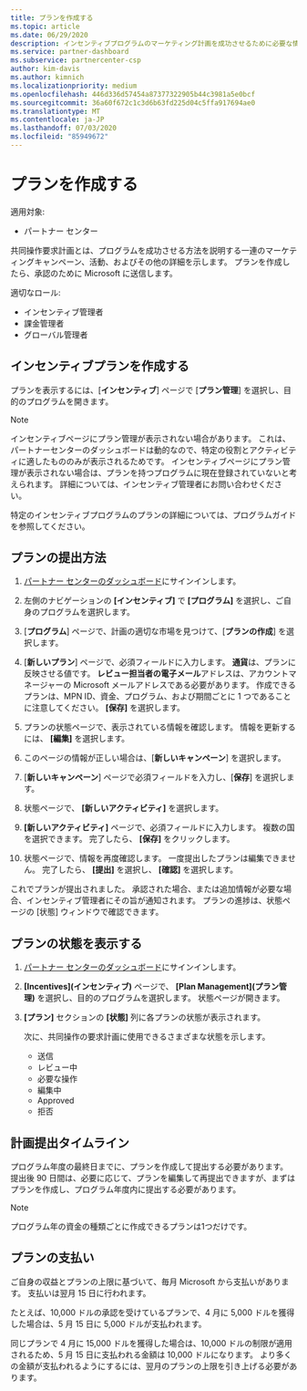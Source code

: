 ```yaml
---
title: プランを作成する
ms.topic: article
ms.date: 06/29/2020
description: インセンティブプログラムのマーケティング計画を成功させるために必要な情報を収集して作成します。
ms.service: partner-dashboard
ms.subservice: partnercenter-csp
author: kim-davis
ms.author: kimnich
ms.localizationpriority: medium
ms.openlocfilehash: 446d336d57454a87377322905b44c3981a5e0bcf
ms.sourcegitcommit: 36a60f672c1c3d6b63fd225d04c5ffa917694ae0
ms.translationtype: MT
ms.contentlocale: ja-JP
ms.lasthandoff: 07/03/2020
ms.locfileid: "85949672"
---
```

# <a name="create-your-plan"></a>プランを作成する

適用対象:

- パートナー センター

共同操作要求計画とは、プログラムを成功させる方法を説明する一連のマーケティングキャンペーン、活動、およびその他の詳細を示します。 プランを作成したら、承認のために Microsoft に送信します。 

適切なロール:

- インセンティブ管理者
- 課金管理者
- グローバル管理者

## <a name="create-your-incentives-plan"></a>インセンティブプランを作成する

プランを表示するには、[**インセンティブ**] ページで [**プラン管理**] を選択し、目的のプログラムを開きます。

>[!NOTE]
>インセンティブページにプラン管理が表示されない場合があります。 これは、パートナーセンターのダッシュボードは動的なので、特定の役割とアクティビティに適したもののみが表示されるためです。 インセンティブページにプラン管理が表示されない場合は、プランを持つプログラムに現在登録されていないと考えられます。 詳細については、インセンティブ管理者にお問い合わせください。

特定のインセンティブプログラムのプランの詳細については、プログラムガイドを参照してください。

## <a name="how-to-submit-a-plan"></a>プランの提出方法

1. [パートナー センターのダッシュボード](https://partner.microsoft.com/dashboard/)にサインインします。

2. 左側のナビゲーションの **[インセンティブ]** で **[プログラム]** を選択し、ご自身のプログラムを選択します。 

3. [**プログラム**] ページで、計画の適切な市場を見つけて、[**プランの作成**] を選択します。 

4. [**新しいプラン**] ページで、必須フィールドに入力します。 **通貨**は、プランに反映させる値です。 **レビュー担当者の電子メール**アドレスは、アカウントマネージャーの Microsoft メールアドレスである必要があります。 作成できるプランは、MPN ID、資金、プログラム、および期間ごとに 1 つであることに注意してください。 **[保存]** を選択します。

5. プランの状態ページで、表示されている情報を確認します。 情報を更新するには、 **[編集]** を選択します。

6. このページの情報が正しい場合は、[**新しいキャンペーン**] を選択します。

7. [**新しいキャンペーン**] ページで必須フィールドを入力し、[**保存**] を選択します。

8. 状態ページで、 **[新しいアクティビティ]** を選択します。 

9. **[新しいアクティビティ]** ページで、必須フィールドに入力します。 複数の国を選択できます。 完了したら、 **[保存]** をクリックします。 

10. 状態ページで、情報を再度確認します。 一度提出したプランは編集できません。 完了したら、 **[提出]** を選択し、 **[確認]** を選択します。

これでプランが提出されました。 承認された場合、または追加情報が必要な場合、インセンティブ管理者にその旨が通知されます。 プランの進捗は、状態ページの [状態] ウィンドウで確認できます。

## <a name="view-the-status-of-your-plan"></a>プランの状態を表示する

1. [パートナー センターのダッシュボード](https://partner.microsoft.com/dashboard/)にサインインします。

2. **[Incentives]\(インセンティブ\)** ページで、 **[Plan Management]\(プラン管理\)** を選択し、目的のプログラムを選択します。 状態ページが開きます。

3. **[プラン]** セクションの **[状態]** 列に各プランの状態が表示されます。

   次に、共同操作の要求計画に使用できるさまざまな状態を示します。

   - 送信
   - レビュー中
   - 必要な操作
   - 編集中
   - Approved
   - 拒否

## <a name="plan-submission-timelines"></a>計画提出タイムライン

プログラム年度の最終日までに、プランを作成して提出する必要があります。 提出後 90 日間は、必要に応じて、プランを編集して再提出できますが、まずはプランを作成し、プログラム年度内に提出する必要があります。

>[!NOTE]
> プログラム年の資金の種類ごとに作成できるプランは1つだけです。

## <a name="plan-payments"></a>プランの支払い

ご自身の収益とプランの上限に基づいて、毎月 Microsoft から支払いがあります。 支払いは翌月 15 日に行われます。

たとえば、10,000 ドルの承認を受けているプランで、4 月に 5,000 ドルを獲得した場合は、5 月 15 日に 5,000 ドルが支払われます。

同じプランで 4 月に 15,000 ドルを獲得した場合は、10,000 ドルの制限が適用されるため、5 月 15 日に支払われる金額は 10,000 ドルになります。 より多くの金額が支払われるようにするには、翌月のプランの上限を引き上げる必要があります。
